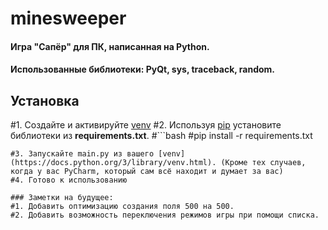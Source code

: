 # minesweeper
#### Игра "Сапёр" для ПК, написанная на Python.
#### Использованные библиотеки: PyQt, sys, traceback, random.

## Установка
#1. Создайте и активируйте [venv](https://docs.python.org/3/library/venv.html)
#2. Используя [pip](https://pip.pypa.io/en/stable/) установите библиотеки из **requirements.txt**.
#```bash
#pip install -r requirements.txt
```
#3. Запускайте main.py из вашего [venv](https://docs.python.org/3/library/venv.html). (Кроме тех случаев, когда у вас PyCharm, который сам всё находит и думает за вас)
#4. Готово к использованию

### Заметки на будущее:
#1. Добавить оптимизацию создания поля 500 на 500.
#2. Добавить возможность переключения режимов игры при помощи списка.
